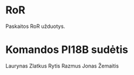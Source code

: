 # RoR
Paskaitos RoR užduotys.

# Komandos PI18B sudėtis
Laurynas Zlatkus
Rytis Razmus
Jonas Žemaitis
